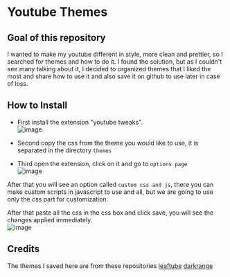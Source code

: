 # Youtube Themes

## Goal of this repository

I wanted to make my youtube different in style, more clean and prettier, so I searched for themes and how to do it. I found the solution, but as I couldn't see many talking about it, I decided to organized themes that I liked the most and share how to use it and also save it on github to use later in case of loss.

## How to Install

- First install the extension "youtube tweaks".  
![image](https://github.com/jean0t/customize-youtube/assets/127698173/23765013-0718-4df2-8a49-69ad8e808829)

- Second copy the css from the theme you would like to use, it is separated in the directory `themes`
- Third open the extension, click on it and go to `options page`  
![image](https://github.com/jean0t/customize-youtube/assets/127698173/7ab45931-cc4e-4ce3-a645-2d613bd6ab45)


After that you will see an option called `custom css and js`, there you can make custom scripts in javascript to use and all, but we are going to use only the css part for customization.

After that paste all the css in the css box and click save, you will see the changes applied immediately.  
![image](https://github.com/jean0t/customize-youtube/assets/127698173/82599bae-f0a1-42e1-bb72-ff3fb8089d9c)

## Credits

The themes I saved here are from these repositories
[leaftube](https://github.com/4rnv/LeafTube)
[darkrange](https://github.com/MIQCRAFT/Darkrange-Youtube-Theme)


